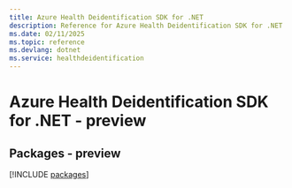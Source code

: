 ```yaml
---
title: Azure Health Deidentification SDK for .NET
description: Reference for Azure Health Deidentification SDK for .NET
ms.date: 02/11/2025
ms.topic: reference
ms.devlang: dotnet
ms.service: healthdeidentification
---
```

# Azure Health Deidentification SDK for .NET - preview
## Packages - preview
[!INCLUDE [packages](health-deidentification-index.md)]
